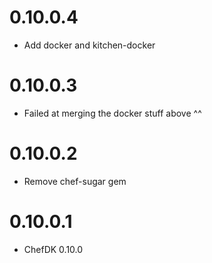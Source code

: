 0.10.0.4
========
* Add docker and kitchen-docker

0.10.0.3
========
* Failed at merging the docker stuff above ^^

0.10.0.2
========
* Remove chef-sugar gem

0.10.0.1
========
* ChefDK 0.10.0
